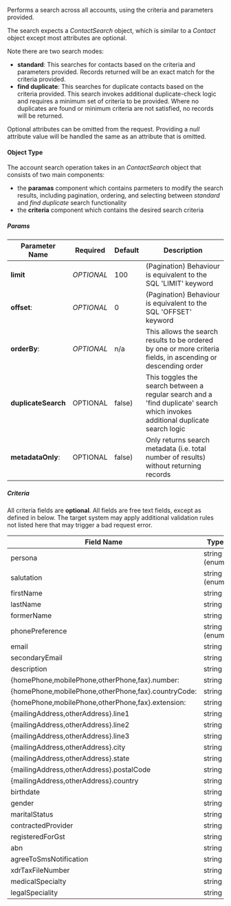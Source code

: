 Performs a search across all accounts, using the criteria and parameters provided.

The search expects a *ContactSearch* object, which is similar to a *Contact* object except most attributes are optional.

Note there are two search modes:
- **standard**: This searches for contacts based on the criteria and parameters provided. Records returned will be an exact match for the criteria provided.
- **find duplicate**: This searches for duplicate contacts based on the criteria provided. This search invokes additional duplicate-check logic and requires a minimum set of criteria to be provided. Where no duplicates are found or minimum criteria are not satisfied, no records will be returned.

Optional attributes can be omitted from the request. Providing a *null* attribute value will be handled the same as an attribute that is omitted.

#### Object Type ####

The account search operation takes in an *ContactSearch* object that consists of two main components:
- the **paramas** component which contains parmeters to modify the search results, including pagination, ordering, and selecting between *standard* and *find duplicate* search functionality
- the **criteria** component which contains the desired search criteria

##### Params #####

Parameter Name | Required | Default | Description
--- | --- | --- | ---
**limit** | *OPTIONAL* | 100 | (Pagination) Behaviour is equivalent to the SQL 'LIMIT' keyword
**offset**: | *OPTIONAL* | 0 |  (Pagination) Behaviour is equivalent to the SQL 'OFFSET' keyword
**orderBy**: | *OPTIONAL* | n/a | This allows the search results to be ordered by one or more criteria fields, in ascending or descending order
**duplicateSearch** | OPTIONAL |  false) | This toggles the search between a regular search and a 'find duplicate' search which invokes additional duplicate search logic
**metadataOnly**: | OPTIONAL |  false) | Only returns search metadata (i.e. total number of results) without returning records

##### Criteria #####

All criteria fields are **optional**. All fields are free text fields, except as defined in below. The target system may apply additional validation rules not listed here that may trigger a bad request error.

Field Name | Type | Required | Example
--- | --- | --- | ---
persona | string (enum) | yes | Provider_Contact
salutation | string (enum) | no | "Mr"
firstName | string | no | "John"
lastName | string | no | "Smith"
formerName | string | no |
phonePreference | string (enum) | no |
email | string | no | "johns@example.org"
secondaryEmail | string | no |
description | string | no | "Free text field"
{homePhone,mobilePhone,otherPhone,fax}.number: | string | no |
{homePhone,mobilePhone,otherPhone,fax}.countryCode: | string | no |
{homePhone,mobilePhone,otherPhone,fax}.extension: | string | no |
{mailingAddress,otherAddress}.line1 | string | no | "A Large Building"
{mailingAddress,otherAddress}.line2 | string | no | "123 Sample St"
{mailingAddress,otherAddress}.line3 | string | no | null
{mailingAddress,otherAddress}.city | string | no | "Sydney"
{mailingAddress,otherAddress}.state | string | no | "NSW"
{mailingAddress,otherAddress}.postalCode | string | no | "2000"
{mailingAddress,otherAddress}.country | string | no | Australia
birthdate | string | no | "1999-03-20"
gender | string | no | "Male"
maritalStatus | string | no | "Married"
contractedProvider | string | no | false
registeredForGst | string | no | true
abn | string | no | "ABN34252"
agreeToSmsNotification | string | no | false
xdrTaxFileNumber | string | no | "XDR3456789"
medicalSpecialty | string | no | null
legalSpeciality | string | no | null
